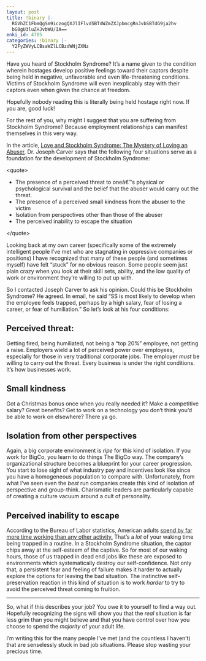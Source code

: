 ```yaml
---
layout: post
title: !binary |-
  RGVhZC1FbmQgSm9iczogQXJlIFlvdSBTdWZmZXJpbmcgRnJvbSBTdG9ja2hv
  bG0gU3luZHJvbWU/IA==
enki_id: 4705
categories: !binary |-
  Y2FyZWVyLCBsaWZlLCBzdWNjZXNz
---
```


Have you heard of Stockholm Syndrome? It’s a name given to the condition
wherein hostages develop positive feelings toward their captors despite
being held in negative, unfavorable and even life-threatening
conditions. Victims of Stockholm Syndrome will even inexplicably stay
with their captors even when given the chance at freedom.

Hopefully nobody reading this is literally being held hostage right now.
If you are, good luck!

For the rest of you, why might I suggest that you are suffering from
Stockholm Syndrome? Because employment relationships can manifest
themselves in this very way.

In the article, [Love and Stockholm Syndrome: The Mystery of Loving an
Abuser](http://drjoecarver.makeswebsites.com/clients/49355/File/love_and_stockholm_syndrome.html),
Dr. Joseph Carver says that the following four situations serve as a
foundation for the development of Stockholm Syndrome:

&lt;quote&gt;

-   The presence of a perceived threat to oneâ€™s physical or
    psychological survival and the belief that the abuser would carry
    out the threat.
-   The presence of a perceived small kindness from the abuser to the
    victim
-   Isolation from perspectives other than those of the abuser
-   The perceived inability to escape the situation

&lt;/quote&gt;

Looking back at my own career (specifically some of the extremely
intelligent people I’ve met who are stagnating in oppressive companies
or positions) I have recognized that many of these people (and sometimes
myself) have felt “stuck” for no obvious reason. Some people seem just
plain crazy when you look at their skill sets, ability, and the low
quality of work or environment they’re willing to put up with.

So I contacted Joseph Carver to ask his opinion. Could this be Stockholm
Syndrome? He agreed. In email, he said “SS is most likely to develop
when the employee feels trapped, perhaps by a high salary, fear of
losing a career, or fear of humiliation.” So let’s look at his four
conditions:

Perceived threat:
-----------------

Getting fired, being humiliated, not being a “top 20%” employee, not
getting a raise. Employers wield a lot of perceived power over
employees, especially for those in very traditional corporate jobs. The
employer *must* be willing to carry out the threat. Every business is
under the right conditions. It’s how businesses work.

Small kindness
--------------

Got a Christmas bonus once when you really needed it? Make a competitive
salary? Great benefits? Get to work on a technology you don’t think
you’d be able to work on elsewhere? There ya go.

Isolation from other perspectives
---------------------------------

Again, a big corporate environment is *ripe* for this kind of isolation.
If you work for BigCo, you learn to do things The BigCo way. The
company’s organizational structure becomes a blueprint for your career
progression. You start to lose sight of what industry pay and incentives
look like since you have a homogeneous population to compare with.
Unfortunately, from what I’ve seen even the *best* run companies create
this kind of isolation of perspective and group-think. Charismatic
leaders are particularly capable of creating a culture vacuum around a
cult of personality.

Perceived inability to escape
-----------------------------

According to the Bureau of Labor statistics, American adults [spend by
far more time working than any other
activity.](http://www.bls.gov/news.release/atus.htm) That’s a *lot* of
your waking time being trapped in a routine. In a Stockholm Syndrome
situation, the captor chips away at the self-esteem of the captive. So
for most of our waking hours, those of us trapped in dead end jobs like
these are exposed to environments which systematically destroy our
self-confidence. Not only that, a persistent fear and feeling of failure
makes it harder to actually explore the options for leaving the bad
situation. The instinctive self-preservation reaction in this kind of
situation is to work *harder* to try to avoid the perceived threat
coming to fruition.

------------------------------------------------------------------------

So, what if this describes your job? You owe it to yourself to find a
way out. Hopefully recognizing the signs will show you that the *real*
situation is far less grim than you might believe and that you have
control over how you choose to spend the *majority* of your adult life.

I’m writing this for the many people I’ve met (and the countless I
haven’t) that are senselessly stuck in bad job situations. Please stop
wasting your precious time.
